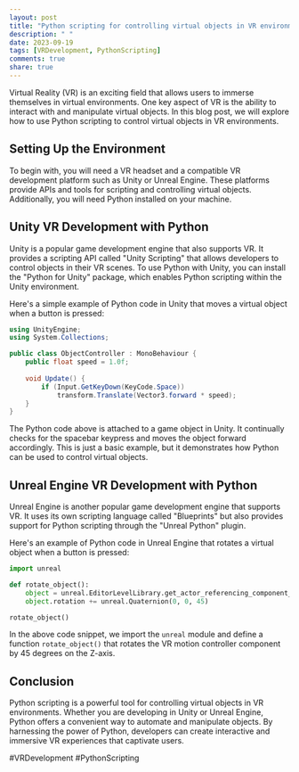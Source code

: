 ```yaml
---
layout: post
title: "Python scripting for controlling virtual objects in VR environments"
description: " "
date: 2023-09-19
tags: [VRDevelopment, PythonScripting]
comments: true
share: true
---
```


Virtual Reality (VR) is an exciting field that allows users to immerse themselves in virtual environments. One key aspect of VR is the ability to interact with and manipulate virtual objects. In this blog post, we will explore how to use Python scripting to control virtual objects in VR environments.

## Setting Up the Environment

To begin with, you will need a VR headset and a compatible VR development platform such as Unity or Unreal Engine. These platforms provide APIs and tools for scripting and controlling virtual objects. Additionally, you will need Python installed on your machine.

## Unity VR Development with Python

Unity is a popular game development engine that also supports VR. It provides a scripting API called "Unity Scripting" that allows developers to control objects in their VR scenes. To use Python with Unity, you can install the "Python for Unity" package, which enables Python scripting within the Unity environment.

Here's a simple example of Python code in Unity that moves a virtual object when a button is pressed:

```csharp
using UnityEngine;
using System.Collections;

public class ObjectController : MonoBehaviour {
    public float speed = 1.0f;
    
    void Update() {
        if (Input.GetKeyDown(KeyCode.Space))
            transform.Translate(Vector3.forward * speed);
    }
}
```

The Python code above is attached to a game object in Unity. It continually checks for the spacebar keypress and moves the object forward accordingly. This is just a basic example, but it demonstrates how Python can be used to control virtual objects.

## Unreal Engine VR Development with Python

Unreal Engine is another popular game development engine that supports VR. It uses its own scripting language called "Blueprints" but also provides support for Python scripting through the "Unreal Python" plugin.

Here's an example of Python code in Unreal Engine that rotates a virtual object when a button is pressed:

```python
import unreal

def rotate_object():
    object = unreal.EditorLevelLibrary.get_actor_referencing_component_by_class(unreal.VRMotionControllerComponent.static_class())
    object.rotation += unreal.Quaternion(0, 0, 45)

rotate_object()
```

In the above code snippet, we import the `unreal` module and define a function `rotate_object()` that rotates the VR motion controller component by 45 degrees on the Z-axis.

## Conclusion

Python scripting is a powerful tool for controlling virtual objects in VR environments. Whether you are developing in Unity or Unreal Engine, Python offers a convenient way to automate and manipulate objects. By harnessing the power of Python, developers can create interactive and immersive VR experiences that captivate users.

#VRDevelopment #PythonScripting
